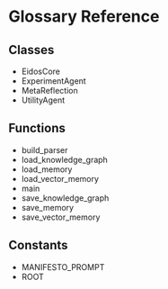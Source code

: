 # Glossary Reference

## Classes
- EidosCore
- ExperimentAgent
- MetaReflection
- UtilityAgent

## Functions
- build_parser
- load_knowledge_graph
- load_memory
- load_vector_memory
- main
- save_knowledge_graph
- save_memory
- save_vector_memory

## Constants
- MANIFESTO_PROMPT
- ROOT
